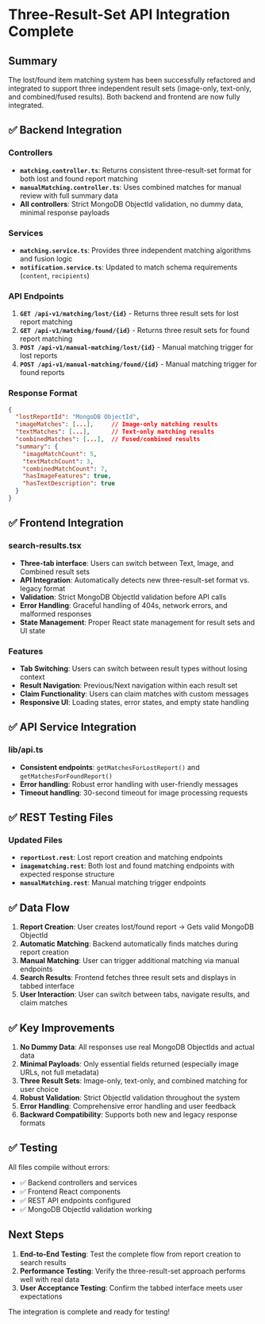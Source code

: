 # Three-Result-Set API Integration Complete

## Summary

The lost/found item matching system has been successfully refactored and integrated to support three independent result sets (image-only, text-only, and combined/fused results). Both backend and frontend are now fully integrated.

## ✅ Backend Integration

### Controllers

-   **`matching.controller.ts`**: Returns consistent three-result-set format for both lost and found report matching
-   **`manualMatching.controller.ts`**: Uses combined matches for manual review with full summary data
-   **All controllers**: Strict MongoDB ObjectId validation, no dummy data, minimal response payloads

### Services

-   **`matching.service.ts`**: Provides three independent matching algorithms and fusion logic
-   **`notification.service.ts`**: Updated to match schema requirements (`content`, `recipients`)

### API Endpoints

1. **`GET /api-v1/matching/lost/{id}`** - Returns three result sets for lost report matching
2. **`GET /api-v1/matching/found/{id}`** - Returns three result sets for found report matching
3. **`POST /api-v1/manual-matching/lost/{id}`** - Manual matching trigger for lost reports
4. **`POST /api-v1/manual-matching/found/{id}`** - Manual matching trigger for found reports

### Response Format

```json
{
  "lostReportId": "MongoDB ObjectId",
  "imageMatches": [...],     // Image-only matching results
  "textMatches": [...],      // Text-only matching results
  "combinedMatches": [...],  // Fused/combined results
  "summary": {
    "imageMatchCount": 5,
    "textMatchCount": 3,
    "combinedMatchCount": 7,
    "hasImageFeatures": true,
    "hasTextDescription": true
  }
}
```

## ✅ Frontend Integration

### search-results.tsx

-   **Three-tab interface**: Users can switch between Text, Image, and Combined result sets
-   **API Integration**: Automatically detects new three-result-set format vs. legacy format
-   **Validation**: Strict MongoDB ObjectId validation before API calls
-   **Error Handling**: Graceful handling of 404s, network errors, and malformed responses
-   **State Management**: Proper React state management for result sets and UI state

### Features

-   **Tab Switching**: Users can switch between result types without losing context
-   **Result Navigation**: Previous/Next navigation within each result set
-   **Claim Functionality**: Users can claim matches with custom messages
-   **Responsive UI**: Loading states, error states, and empty state handling

## ✅ API Service Integration

### lib/api.ts

-   **Consistent endpoints**: `getMatchesForLostReport()` and `getMatchesForFoundReport()`
-   **Error handling**: Robust error handling with user-friendly messages
-   **Timeout handling**: 30-second timeout for image processing requests

## ✅ REST Testing Files

### Updated Files

-   **`reportLost.rest`**: Lost report creation and matching endpoints
-   **`imagematching.rest`**: Both lost and found matching endpoints with expected response structure
-   **`manualMatching.rest`**: Manual matching trigger endpoints

## ✅ Data Flow

1. **Report Creation**: User creates lost/found report → Gets valid MongoDB ObjectId
2. **Automatic Matching**: Backend automatically finds matches during report creation
3. **Manual Matching**: User can trigger additional matching via manual endpoints
4. **Search Results**: Frontend fetches three result sets and displays in tabbed interface
5. **User Interaction**: User can switch between tabs, navigate results, and claim matches

## ✅ Key Improvements

1. **No Dummy Data**: All responses use real MongoDB ObjectIds and actual data
2. **Minimal Payloads**: Only essential fields returned (especially image URLs, not full metadata)
3. **Three Result Sets**: Image-only, text-only, and combined matching for user choice
4. **Robust Validation**: Strict ObjectId validation throughout the system
5. **Error Handling**: Comprehensive error handling and user feedback
6. **Backward Compatibility**: Supports both new and legacy response formats

## ✅ Testing

All files compile without errors:

-   ✅ Backend controllers and services
-   ✅ Frontend React components
-   ✅ REST API endpoints configured
-   ✅ MongoDB ObjectId validation working

## Next Steps

1. **End-to-End Testing**: Test the complete flow from report creation to search results
2. **Performance Testing**: Verify the three-result-set approach performs well with real data
3. **User Acceptance Testing**: Confirm the tabbed interface meets user expectations

The integration is complete and ready for testing!
